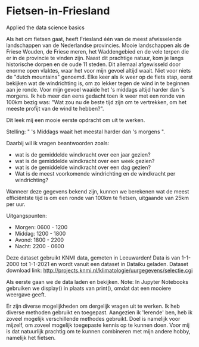 # Fietsen-in-Friesland
Applied the data science basics

Als het om fietsen gaat, heeft Friesland één van de meest afwisselende landschappen van de Nederlandse provincies. Mooie landschappen als de Friese Wouden, de Friese meren, het Waddengebied en de vele terpen die er in de provincie te vinden zijn. Naast dit prachtige natuur, kom je langs historische dorpen en de oude 11 steden. Dit allemaal afgewisseld door enorme open vlaktes, waar het voor mijn gevoel altijd waait. Niet voor niets de "dutch mountains" genoemd.
Elke keer als ik weer op de fiets stap, eerst bekijken wat de windrichting is, om zo lekker tegen de wind in te beginnen aan je ronde. Voor mijn gevoel waaide het 's middags altijd harder dan 's morgens. Ik heb meer dan eens gedacht toen ik weer met een ronde van 100km bezig was: "Wat zou nu de beste tijd zijn om te vertrekken, om het meeste profijt van de wind te hebben?".

Dit leek mij een mooie eerste opdracht om uit te werken.

Stelling: " 's Middags waait het meestal harder dan 's morgens ".

Daarbij wil ik vragen beantwoorden zoals:

- wat is de gemiddelde windkracht over een jaar gezien?
- wat is de gemiddelde windkracht over een week gezien?
- wat is de gemiddelde windkracht over een dag gezien?
- Wat is de meest voorkomende windrichting en de windkracht per windrichting?

Wanneer deze gegevens bekend zijn, kunnen we berekenen wat de meest efficiëntste tijd is om een ronde van 100km te fietsen, uitgaande van 25km per uur.

Uitgangspunten:
- Morgen: 0600 - 1200
- Middag: 1200 - 1800
- Avond: 1800 - 2200
- Nacht: 2200 - 0600

Deze dataset gebruikt KNMI data, gemeten in Leeuwarden!
Data is van 1-1-2000 tot 1-1-2021 en wordt vanuit een dataset in Dataiku geladen.
Dataset download link: http://projects.knmi.nl/klimatologie/uurgegevens/selectie.cgi

Als eerste gaan we de data laden en bekijken.
Note: In Jupyter Notebooks gebruiken we display() in plaats van print(), omdat dat een mooiere weergave geeft.

Er zijn diverse mogelijkheden om dergelijk vragen uit te werken. Ik heb diverse methoden gebruikt en toegepast. Aangezien ik 'lerende' ben, heb ik zoveel mogelijk verschillende methodes gebruikt. Doel is namelijk voor mijzelf, om zoveel mogelijk toegepaste kennis op te kunnen doen. Voor mij is dat natuurlijk prachtig om te kunnen combineren met mijn andere hobby, namelijk het fietsen.
